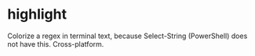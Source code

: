 # highlight
Colorize a regex in terminal text, because Select-String (PowerShell) does not have this. Cross-platform.
